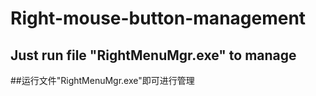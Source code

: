 # Right-mouse-button-management

## Just run file "RightMenuMgr.exe" to manage
##运行文件"RightMenuMgr.exe"即可进行管理
